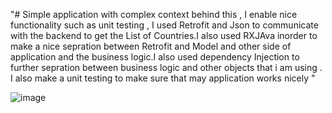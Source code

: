 "# Simple application  with complex context behind this , I enable nice functionality such as unit testing , I used Retrofit and Json to communicate with the backend to get the List of Countries.I also used RXJAva inorder to make a nice sepration between Retrofit and Model and other side of application and the business logic.I also used dependency Injection to further sepration between business logic and other objects that i am using . I also make a unit testing to make sure that may application works nicely  " 

![image](https://user-images.githubusercontent.com/73483327/111445791-077e3100-870c-11eb-965c-b5c2ff24f565.png)
